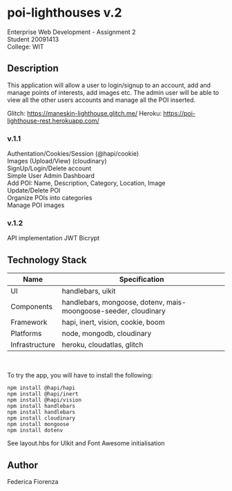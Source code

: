 # poi-lighthouses v.2

Enterprise Web Development - Assignment 2<br />
Student 20091413<br />
College: WIT

## Description
This application will allow a user to login/signup to an account, add and manage points of interests, add images etc. 
The admin user will be able to view all the other users accounts and manage all the POI inserted.
<br />

Glitch: https://maneskin-lighthouse.glitch.me/
Heroku: https://poi-lighthouse-rest.herokuapp.com/

### v.1.1
Authentation/Cookies/Session (@hapi/cookie)<br />
Images (Upload/View) (cloudinary)<br />
SignUp/Login/Delete account <br />
Simple User Admin Dashboard <br />
Add POI: Name, Description, Category, Location, Image <br />
Update/Delete POI<br />
Organize POIs into categories <br />
Manage POI images <br />

### v.1.2
API implementation
JWT
Bicrypt

## Technology Stack
Name|Specification|
|---|--------|
|UI|handlebars, uikit|
|Components|handlebars, mongoose, dotenv, mais-moongoose-seeder, cloudinary|
|Framework|hapi, inert, vision, cookie, boom|
|Platforms|node, mongodb, cloudinary|
|Infrastructure|heroku, cloudatlas, glitch|
<br />

To try the app, you will have to install the following:
```
npm install @hapi/hapi
npm install @hapi/inert
npm install @hapi/vision
npm install handlebars
npm install handlebars
npm install cloudinary
npm install mongoose
npm install dotenv
```
See layout.hbs for UIkit and Font Awesome initialisation


## Author
Federica Fiorenza

